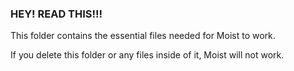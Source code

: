 ### HEY! READ THIS!!!

This folder contains the essential files needed for Moist to work.

If you delete this folder or any files inside of it, Moist will not work.

